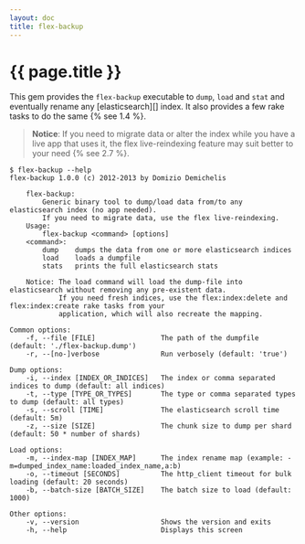 ```yaml
---
layout: doc
title: flex-backup
---
```


# {{ page.title }}

This gem provides the `flex-backup` executable  to `dump`, `load` and `stat` and eventually rename any [elasticsearch][] index. It also provides a few rake tasks to do the same {% see 1.4 %}.

> __Notice__: If you need to migrate data or alter the index while you have a live app that uses it, the flex live-reindexing feature may suit better to your need {% see 2.7 %}.

    $ flex-backup --help
    flex-backup 1.0.0 (c) 2012-2013 by Domizio Demichelis

        flex-backup:
            Generic binary tool to dump/load data from/to any elasticsearch index (no app needed).
            If you need to migrate data, use the flex live-reindexing.
        Usage:
            flex-backup <command> [options]
        <command>:
            dump    dumps the data from one or more elasticsearch indices
            load    loads a dumpfile
            stats   prints the full elasticsearch stats

        Notice: The load command will load the dump-file into elasticsearch without removing any pre-existent data.
                If you need fresh indices, use the flex:index:delete and flex:index:create rake tasks from your
                application, which will also recreate the mapping.

    Common options:
        -f, --file [FILE]                The path of the dumpfile (default: './flex-backup.dump')
        -r, --[no-]verbose               Run verbosely (default: 'true')

    Dump options:
        -i, --index [INDEX_OR_INDICES]   The index or comma separated indices to dump (default: all indices)
        -t, --type [TYPE_OR_TYPES]       The type or comma separated types to dump (default: all types)
        -s, --scroll [TIME]              The elasticsearch scroll time (default: 5m)
        -z, --size [SIZE]                The chunk size to dump per shard (default: 50 * number of shards)

    Load options:
        -m, --index-map [INDEX_MAP]      The index rename map (example: -m=dumped_index_name:loaded_index_name,a:b)
        -o, --timeout [SECONDS]          The http_client timeout for bulk loading (default: 20 seconds)
        -b, --batch-size [BATCH_SIZE]    The batch size to load (default: 1000)

    Other options:
        -v, --version                    Shows the version and exits
        -h, --help                       Displays this screen
